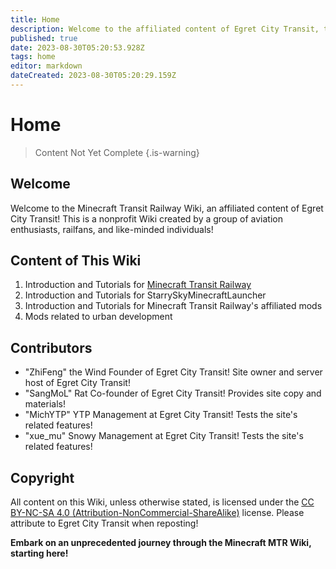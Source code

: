 ```yaml
---
title: Home
description: Welcome to the affiliated content of Egret City Transit, the Minecraft Transit Railway Wiki! This is a nonprofit Wiki created by a community of aviation enthusiasts, railfans, and like-minded individuals.
published: true
date: 2023-08-30T05:20:53.928Z
tags: home
editor: markdown
dateCreated: 2023-08-30T05:20:29.159Z
---
```


# Home
> Content Not Yet Complete
{.is-warning}

## Welcome
Welcome to the Minecraft Transit Railway Wiki, an affiliated content of Egret City Transit! This is a nonprofit Wiki created by a group of aviation enthusiasts, railfans, and like-minded individuals!

## Content of This Wiki
1. Introduction and Tutorials for [Minecraft Transit Railway](https://www.mcmod.cn/class/2157.html)
2. Introduction and Tutorials for StarrySkyMinecraftLauncher
3. Introduction and Tutorials for Minecraft Transit Railway's affiliated mods
4. Mods related to urban development

## Contributors
- "ZhiFeng" the Wind
  Founder of Egret City Transit! Site owner and server host of Egret City Transit!
- "SangMoL" Rat
  Co-founder of Egret City Transit! Provides site copy and materials!
- "MichYTP" YTP
  Management at Egret City Transit! Tests the site's related features!
- "xue_mu" Snowy
  Management at Egret City Transit! Tests the site's related features!

## Copyright
All content on this Wiki, unless otherwise stated, is licensed under the [CC BY-NC-SA 4.0 (Attribution-NonCommercial-ShareAlike)](https://creativecommons.org/licenses/by-nc-sa/4.0/) license. Please attribute to Egret City Transit when reposting!

**Embark on an unprecedented journey through the Minecraft MTR Wiki, starting here!**